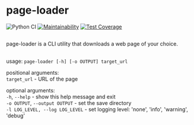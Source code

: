 # page-loader
![Python CI](https://github.com/sharknoise/page-loader/workflows/Python%20CI/badge.svg?branch=main)
[![Maintainability](https://api.codeclimate.com/v1/badges/b6fc7f8c1836d253884f/maintainability)](https://codeclimate.com/github/sharknoise/page-loader/maintainability)
[![Test Coverage](https://api.codeclimate.com/v1/badges/b6fc7f8c1836d253884f/test_coverage)](https://codeclimate.com/github/sharknoise/page-loader/test_coverage)
##
page-loader is a CLI utility that downloads a web page of your choice.
##
usage: `page-loader [-h] [-o OUTPUT] target_url`  
  
positional arguments:  
  `target_url` - URL of the page  
  
optional arguments:  
  `-h`, `--help` - show this help message and exit  
  `-o OUTPUT`, `--output OUTPUT` - set the save directory  
  `-l LOG_LEVEL, --log LOG_LEVEL` - set logging level: 'none', 'info', 'warning', 'debug'